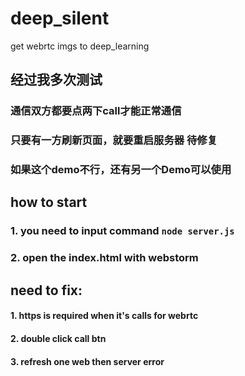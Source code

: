 # deep_silent
get webrtc imgs to deep_learning


## 经过我多次测试  
### 通信双方都要点两下call才能正常通信  
### 只要有一方刷新页面，就要重启服务器 待修复  
### 如果这个demo不行，还有另一个Demo可以使用  


## how to start  
### 1. you need to input command `node server.js`  
### 2. open the index.html with webstorm  


## need to fix:  
#### 1. https is required when it's calls for webrtc  
#### 2. double click call btn  
#### 3. refresh one web then server error  
